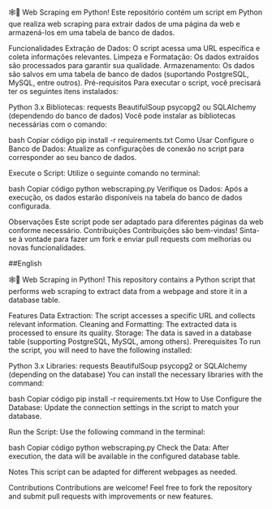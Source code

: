 🕸️🚀 Web Scraping em Python!
Este repositório contém um script em Python que realiza web scraping para extrair dados de uma página da web e armazená-los em uma tabela de banco de dados.

Funcionalidades
Extração de Dados: O script acessa uma URL específica e coleta informações relevantes.
Limpeza e Formatação: Os dados extraídos são processados para garantir sua qualidade.
Armazenamento: Os dados são salvos em uma tabela de banco de dados (suportando PostgreSQL, MySQL, entre outros).
Pré-requisitos
Para executar o script, você precisará ter os seguintes itens instalados:

Python 3.x
Bibliotecas:
requests
BeautifulSoup
psycopg2 ou SQLAlchemy (dependendo do banco de dados)
Você pode instalar as bibliotecas necessárias com o comando:

bash
Copiar código
pip install -r requirements.txt
Como Usar
Configure o Banco de Dados: Atualize as configurações de conexão no script para corresponder ao seu banco de dados.

Execute o Script: Utilize o seguinte comando no terminal:

bash
Copiar código
python webscraping.py
Verifique os Dados: Após a execução, os dados estarão disponíveis na tabela do banco de dados configurada.

Observações
Este script pode ser adaptado para diferentes páginas da web conforme necessário.
Contribuições
Contribuições são bem-vindas! Sinta-se à vontade para fazer um fork e enviar pull requests com melhorias ou novas funcionalidades.


##English

🕸️🚀 Web Scraping in Python! This repository contains a Python script that performs web scraping to extract data from a webpage and store it in a database table.

Features
Data Extraction: The script accesses a specific URL and collects relevant information.
Cleaning and Formatting: The extracted data is processed to ensure its quality.
Storage: The data is saved in a database table (supporting PostgreSQL, MySQL, among others).
Prerequisites
To run the script, you will need to have the following installed:

Python 3.x
Libraries:
requests
BeautifulSoup
psycopg2 or SQLAlchemy (depending on the database)
You can install the necessary libraries with the command:

bash
Copiar código
pip install -r requirements.txt
How to Use
Configure the Database: Update the connection settings in the script to match your database.

Run the Script: Use the following command in the terminal:

bash
Copiar código
python webscraping.py
Check the Data: After execution, the data will be available in the configured database table.

Notes
This script can be adapted for different webpages as needed.

Contributions
Contributions are welcome! Feel free to fork the repository and submit pull requests with improvements or new features.
